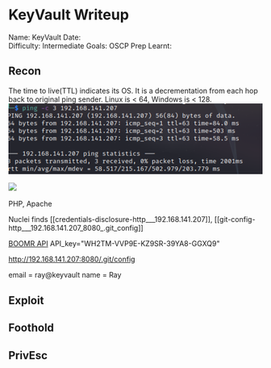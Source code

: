 # KeyVault Writeup
Name: KeyVault
Date:  
Difficulty:  Intermediate
Goals:  OSCP Prep
Learnt: 

## Recon

The time to live(TTL) indicates its OS. It is a decrementation from each hop back to original ping sender. Linux is < 64, Windows is < 128.
![ping](OS-ProvingGrounds/KeyVault/Screenshots/ping.png)

![](nmap-sc-sv.png)

PHP, Apache

Nuclei finds [[credentials-disclosure-http___192.168.141.207]], [[git-config-http___192.168.141.207_8080_.git_config]]

[BOOMR API](http://bluesmoon.github.io/boomerang/doc/api/BOOMR.html)
API_key="WH2TM-VVP9E-KZ9SR-39YA8-GGXQ9"

http://192.168.141.207:8080/.git/config

email = ray@keyvault
name = Ray

## Exploit

## Foothold

## PrivEsc

      
